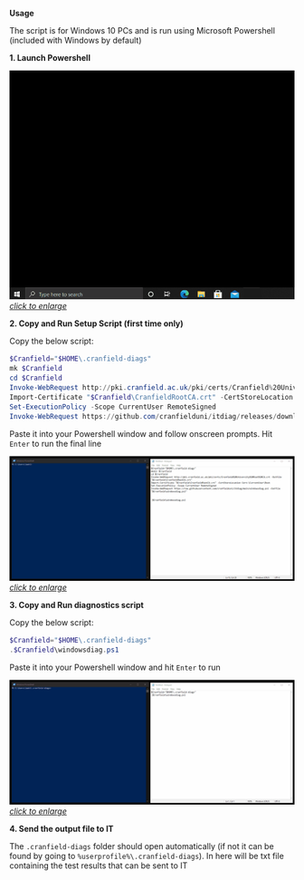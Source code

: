 **Usage**

The script is for Windows 10 PCs and is run using Microsoft Powershell (included with Windows by default)

**1. Launch Powershell**

[![Launching Powershell](assets/loadpowershell.gif)
*click to enlarge*](assets/loadpowershell.gif)

**2. Copy and Run Setup Script (first time only)**

Copy the below script:
```powershell
$Cranfield="$HOME\.cranfield-diags"
mk $Cranfield
cd $Cranfield
Invoke-WebRequest http://pki.cranfield.ac.uk/pki/certs/Cranfield%20University%20Root%20CA.crt -Outfile "$Cranfield\CranfieldRootCA.crt"
Import-Certificate "$Cranfield\CranfieldRootCA.crt" -CertStoreLocation Cert:\CurrentUser\Root
Set-ExecutionPolicy -Scope CurrentUser RemoteSigned
Invoke-WebRequest https://github.com/cranfielduni/itdiag/releases/download/v1.0/windowsdiag.ps1 -Outfile "$Cranfield\windowsdiag.ps1"
```

Paste it into your Powershell window and follow onscreen prompts.  Hit `Enter` to run the final line

[![Setup](assets/setup.gif)
*click to enlarge*](assets/setup.gif)

**3. Copy and Run diagnostics script**

Copy the below script:
```powershell
$Cranfield="$HOME\.cranfield-diags"
.$Cranfield\windowsdiag.ps1
```
Paste it into your Powershell window and hit `Enter` to run

[![Running script](assets/running.gif)
*click to enlarge*](assets/running.gif)

**4. Send the output file to IT**

The `.cranfield-diags` folder should open automatically (if not it can be found by going to `%userprofile%\.cranfield-diags`).  In here will be txt file containing the test results that can be sent to IT
